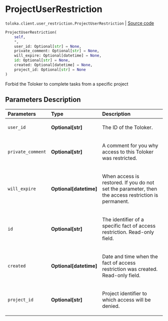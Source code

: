 # ProjectUserRestriction
`toloka.client.user_restriction.ProjectUserRestriction` | [Source code](https://github.com/Toloka/toloka-kit/blob/v1.2.0/src/client/user_restriction.py#L103)

```python
ProjectUserRestriction(
    self,
    *,
    user_id: Optional[str] = None,
    private_comment: Optional[str] = None,
    will_expire: Optional[datetime] = None,
    id: Optional[str] = None,
    created: Optional[datetime] = None,
    project_id: Optional[str] = None
)
```

Forbid the Toloker to complete tasks from a specific project

## Parameters Description

| Parameters | Type | Description |
| :----------| :----| :-----------|
`user_id`|**Optional\[str\]**|<p>The ID of the Toloker.</p>
`private_comment`|**Optional\[str\]**|<p>A comment for you why access to this Toloker was restricted.</p>
`will_expire`|**Optional\[datetime\]**|<p>When access is restored. If you do not set the parameter, then the access restriction is permanent.</p>
`id`|**Optional\[str\]**|<p>The identifier of a specific fact of access restriction. Read-only field.</p>
`created`|**Optional\[datetime\]**|<p>Date and time when the fact of access restriction was created. Read-only field.</p>
`project_id`|**Optional\[str\]**|<p>Project identifier to which access will be denied.</p>
